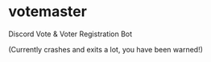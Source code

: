 # votemaster
Discord Vote &amp; Voter Registration Bot

(Currently crashes and exits a lot, you have been warned!)
